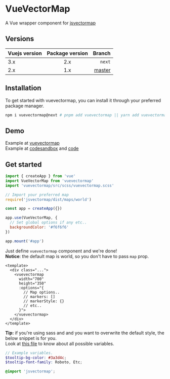 # VueVectorMap

A Vue wrapper component for [jsvectormap](https://github.com/themustafaomar/jsvectormap)

## Versions

| Vuejs version | Package version | Branch |
| :---          |:---------------:| ---:   | 
| 3.x           |       2.x       | `next` |
| 2.x           |       1.x       | [master](https://github.com/themustafaomar/vuevectormap/tree/master) |

## Installation

To get started with vuevectormap, you can install it through your preferred package manager.

```bash
npm i vuevectormap@next # pnpm add vuevectormap || yarn add vuevectormap
```

## Demo

Example at [vuevectormap](https://codepen.io/themustafaomar/pen/pojyerx)<br>
Example at [codesandbox](https://4f9cw.csb.app) and [code](https://codesandbox.io/s/vuevectormap-4f9cw)

## Get started

```js
import { createApp } from 'vue'
import VueVectorMap from 'vuevectormap'
import 'vuevectormap/src/scss/vuevectormap.scss'

// Import your preferred map
require('jsvectormap/dist/maps/world')

const app = createApp({})

app.use(VueVectorMap, {
  // Set global options if any etc..
  backgroundColor: '#f6f6f6'
})

app.mount('#app')
```

Just define `vuevectormap` component and we're done!<br>
**Notice**: the default map is world, so you don't have to pass `map` prop.

```vue
<template>
  <div class="...">
    <vuevectormap
      width="700"
      height="350"
      :options="{
        // Map options..
        // markers: []
        // markerStyle: {}
        // etc..
      }">
    </vuevectormap>
  </div>
</template>
```

**Tip:** if you're using sass and and you want to overwrite the default style, the below snippet is for you.<br>
Look at [this file](https://github.com/themustafaomar/jsvectormap/blob/master/src/scss/jsvectormap.scss) to know about all possible variables.

```scss
// Example variables.
$tooltip-bg-color: #3a3d4c;
$tooltip-font-family: Roboto, Etc;

@import 'jsvectormap';
```